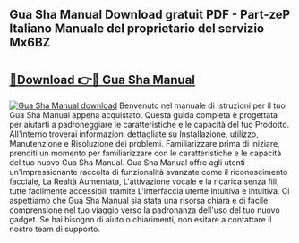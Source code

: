 ## Gua Sha Manual Download gratuit PDF - Part-zeP Italiano Manuale del proprietario del servizio Mx6BZ

# <h2><a href="http://dfc3rwa.blite.top/?on=Gua+Sha+Manual">🔗Download 👉🔴 Gua Sha Manual</a></h2>

[![Gua Sha Manual download](https://i.imgur.com/lujVjoI.png)](http://dfc3rwa.blite.top/?on=Gua+Sha+Manual)
Benvenuto nel manuale di Istruzioni per il tuo Gua Sha Manual appena acquistato. Questa guida completa è progettata per aiutarti a padroneggiare le caratteristiche e le capacità del tuo Prodotto. All'interno troverai informazioni dettagliate su Installazione, utilizzo, Manutenzione e Risoluzione dei problemi. Familiarizzare prima di iniziare, prenditi un momento per familiarizzare con le caratteristiche e le capacità del tuo nuovo Gua Sha Manual. Gua Sha Manual offre agli utenti un'impressionante raccolta di funzionalità avanzate come il riconoscimento facciale, La Realtà Aumentata, L'attivazione vocale e la ricarica senza fili, tutte facilmente accessibili tramite L'interfaccia utente intuitiva e intuitiva. Ci aspettiamo che Gua Sha Manual sia stata una risorsa chiara e di facile comprensione nel tuo viaggio verso la padronanza dell'uso del tuo nuovo gadget. Se hai bisogno di aiuto o chiarimenti, non esitare a contattare il nostro team di supporto.
